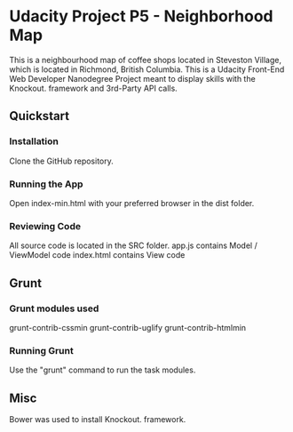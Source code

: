 # Udacity Project P5 - Neighborhood Map
This is a neighbourhood map of coffee shops located in Steveston Village, which is located in Richmond, British Columbia.  This is a Udacity Front-End Web Developer Nanodegree Project meant to display skills with the Knockout. framework and 3rd-Party API calls.

## Quickstart

### Installation
Clone the GitHub repository.

### Running the App
Open index-min.html with your preferred browser in the dist folder.

### Reviewing Code
All source code is located in the SRC folder.
app.js contains Model / ViewModel code
index.html contains View code

## Grunt

### Grunt modules used
grunt-contrib-cssmin
grunt-contrib-uglify
grunt-contrib-htmlmin

### Running Grunt
Use the "grunt" command to run the task modules.

## Misc
Bower was used to install Knockout. framework.